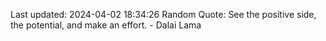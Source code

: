 Last updated: 2024-04-02 18:34:26
Random Quote: See the positive side, the potential, and make an effort. - Dalai Lama
